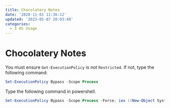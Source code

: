 ```yaml
---
title: Chocolatery Notes
date: '2020-11-01 11:36:12'
updated: '2023-05-07 20:03:40'
categories:
  - 3 OS Usage
---
```

# Chocolatery Notes

You must ensure `Get-ExecutionPolicy` is not `Restricted`. If not, type the following command:

```powershell
Set-ExecutionPolicy Bypass -Scope Process
```

Type the following command in powershell.

```powershell
Set-ExecutionPolicy Bypass -Scope Process -Force; iex ((New-Object System.Net.WebClient).DownloadString('https://chocolatey.org/install.ps1'))
```

